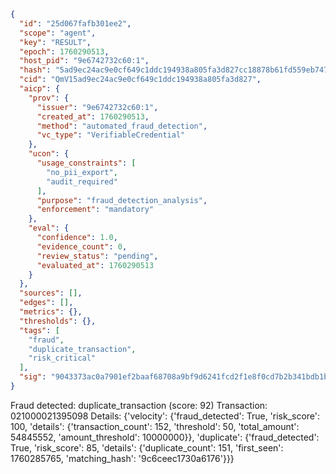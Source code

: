 ```json
{
  "id": "25d067fafb301ee2",
  "scope": "agent",
  "key": "RESULT",
  "epoch": 1760290513,
  "host_pid": "9e6742732c60:1",
  "hash": "5ad9ec24ac9e0cf649c1ddc194938a805fa3d827cc18878b61fd559eb747e76d",
  "cid": "QmV15ad9ec24ac9e0cf649c1ddc194938a805fa3d827",
  "aicp": {
    "prov": {
      "issuer": "9e6742732c60:1",
      "created_at": 1760290513,
      "method": "automated_fraud_detection",
      "vc_type": "VerifiableCredential"
    },
    "ucon": {
      "usage_constraints": [
        "no_pii_export",
        "audit_required"
      ],
      "purpose": "fraud_detection_analysis",
      "enforcement": "mandatory"
    },
    "eval": {
      "confidence": 1.0,
      "evidence_count": 0,
      "review_status": "pending",
      "evaluated_at": 1760290513
    }
  },
  "sources": [],
  "edges": [],
  "metrics": {},
  "thresholds": {},
  "tags": [
    "fraud",
    "duplicate_transaction",
    "risk_critical"
  ],
  "sig": "9043373ac0a7901ef2baaf68708a9bf9d6241fcd2f1e8f0cd7b2b341bdb1b30a"
}
```

Fraud detected: duplicate_transaction (score: 92)
Transaction: 021000021395098
Details: {'velocity': {'fraud_detected': True, 'risk_score': 100, 'details': {'transaction_count': 152, 'threshold': 50, 'total_amount': 54845552, 'amount_threshold': 10000000}}, 'duplicate': {'fraud_detected': True, 'risk_score': 85, 'details': {'duplicate_count': 151, 'first_seen': 1760285765, 'matching_hash': '9c6ceec1730a6176'}}}